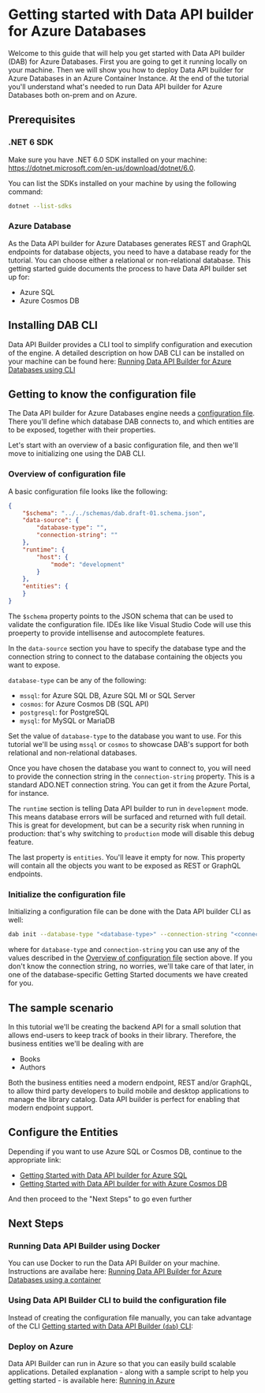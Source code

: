 # Getting started with Data API builder for Azure Databases

Welcome to this guide that will help you get started with Data API builder (DAB) for Azure Databases. First you are going to get it running locally on your machine. Then we will show you how to deploy Data API builder for Azure Databases in an Azure Container Instance. At the end of the tutorial you'll understand what's needed to run Data API builder for Azure Databases both on-prem and on Azure.

## Prerequisites

### .NET 6 SDK

Make sure you have .NET 6.0 SDK installed on your machine: https://dotnet.microsoft.com/en-us/download/dotnet/6.0.

You can list the SDKs installed on your machine by using the following command:

```bash
dotnet --list-sdks
```

### Azure Database

As the Data API builder for Azure Databases generates REST and GraphQL endpoints for database objects, you need to have a database ready for the tutorial. You can choose either a relational or non-relational database. This getting started guide documents the process to have Data API builder set up for:

- Azure SQL 
- Azure Cosmos DB

## Installing DAB CLI

Data API Builder provides a CLI tool to simplify configuration and execution of the engine. A detailed description on how DAB CLI can be installed on your machine can be found here: [Running Data API Builder for Azure Databases using CLI](../running-using-dab-cli.md)

## Getting to know the configuration file

The Data API builder for Azure Databases engine needs a [configuration file](../configuration-file.md). There you'll define which database DAB connects to, and which entities are to be exposed, together with their properties.

Let's start with an overview of a basic configuration file, and then we'll move to initializing one using the DAB CLI.

### Overview of configuration file

A basic configuration file looks like the following:

```json
{
    "$schema": "../../schemas/dab.draft-01.schema.json",
    "data-source": {
        "database-type": "",
        "connection-string": ""
    },
    "runtime": {
        "host": {
            "mode": "development"
        }
    },
    "entities": {
    }
}
```

The `$schema` property points to the JSON schema that can be used to validate the configuration file. IDEs like like Visual Studio Code will use this proeperty to provide intellisense and autocomplete features.

In the `data-source` section you have to specify the database type and the connection string to connect to the database containing the objects you want to expose.

`database-type` can be any of the following:
- `mssql`: for Azure SQL DB, Azure SQL MI or SQL Server
- `cosmos`: for Azure Cosmos DB (SQL API)
- `postgresql`: for PostgreSQL
- `mysql`: for MySQL or MariaDB

Set the value of `database-type` to the database you want to use. For this tutorial we'll be using `mssql` or `cosmos` to showcase DAB's support for both relational and non-relational databases.

Once you have chosen the database you want to connect to, you will need to provide the connection string in the `connection-string` property. This is a standard ADO.NET connection string. You can get it from the Azure Portal, for instance. 

The `runtime` section is telling Data API builder to run in `development` mode. This means database errors will be surfaced and returned with full detail. This is great for development, but can be a security risk when running in production: that's why switching to `production` mode will disable this debug feature.

The last property is `entities`. You'll leave it empty for now. This property will contain all the objects you want to be exposed as REST or GraphQL endpoints.

### Initialize the configuration file

Initializing a configuration file can be done with the Data API builder CLI as well: 

```bash
dab init --database-type "<database-type>" --connection-string "<connection-string>"
```

where for `database-type` and `connection-string` you can use any of the values described in the [Overview of configuration file](#overview-of-configuration-file) section above. If you don't know the connection string, no worries, we'll take care of that later, in one of the database-specific Getting Started documents we have created for you.

## The sample scenario

In this tutorial we'll be creating the backend API for a small solution that allows end-users to keep track of books in their library. Therefore, the business entities we'll be dealing with are

- Books
- Authors

Both the business entities need a modern endpoint, REST and/or GraphQL, to allow third party developers to build mobile and desktop applications to manage the library catalog. Data API builder is perfect for enabling that modern endpoint support.

## Configure the Entities

Depending if you want to use Azure SQL or Cosmos DB, continue to the appropriate link:

- [Getting Started with Data API builder for Azure SQL](./getting-started-azure-sql.md)
- [Getting Started with Data API builder for with Azure Cosmos DB](./getting-started-azure-cosmos-db.md)

And then proceed to the "Next Steps" to go even further

## Next Steps

### Running Data API Builder using Docker

You can use Docker to run the Data API Builder on your machine. Instructions are availabe here: [Running Data API Builder for Azure Databases using a container](../running-using-a-container.md)

### Using Data API Builder CLI to build the configuration file

Instead of creating the configuration file manually, you can take advantage of the CLI [Getting started with Data API Builder (`dab`) CLI](../getting-started/getting-started-dab-cli.md): 

### Deploy on Azure

Data API Builder can run in Azure so that you can easily build scalable applications. Detailed explanation - along with a sample script to help you getting started - is available here: [Running in Azure](./../running-in-azure.md)